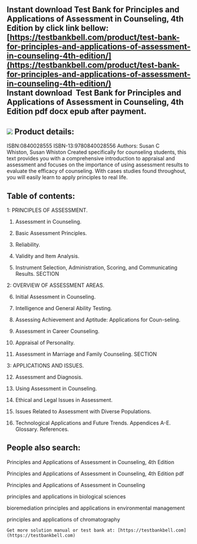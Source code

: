 Instant download **Test Bank for Principles and Applications of Assessment in Counseling, 4th Edition** by click link bellow:  
[https://testbankbell.com/product/test-bank-for-principles-and-applications-of-assessment-in-counseling-4th-edition/](https://testbankbell.com/product/test-bank-for-principles-and-applications-of-assessment-in-counseling-4th-edition/)  
**Instant download  Test Bank for Principles and Applications of Assessment in Counseling, 4th Edition pdf docx epub after payment.**
-------------------------------------------------------------------------------------------------------------------------------------


![](https://testbankbell.com/wp-content/uploads/2023/05/Test-Bank-for-Principles-and-Applications-of-Assessment-in-Counseling-4th-Edition-228x228-1.jpg)
**Product details:**
--------------------


ISBN:0840028555
ISBN-13:9780840028556
Authors: Susan C Whiston, Susan Whiston
Created specifically for counseling students, this text provides you with a comprehensive introduction to appraisal and assessment and focuses on the importance of using assessment results to evaluate the efficacy of counseling. With cases studies found throughout, you will easily learn to apply principles to real life.



**Table of contents:**
----------------------


1: PRINCIPLES OF ASSESSMENT.


1. Assessment in Counseling.

2. Basic Assessment Principles.

3. Reliability.

4. Validity and Item Analysis.

5. Instrument Selection, Administration, Scoring, and Communicating Results. SECTION

2: OVERVIEW OF ASSESSMENT AREAS.


6. Initial Assessment in Counseling.

7. Intelligence and General Ability Testing.

8. Assessing Achievement and Aptitude: Applications for Coun-seling.

9. Assessment in Career Counseling.

10. Appraisal of Personality.

11. Assessment in Marriage and Family Counseling. SECTION

3: APPLICATIONS AND ISSUES.


12. Assessment and Diagnosis.

13. Using Assessment in Counseling.

14. Ethical and Legal Issues in Assessment.

15. Issues Related to Assessment with Diverse Populations.

16. Technological Applications and Future Trends. Appendices A-E. Glossary. References.

**People also search:**
-----------------------


Principles and Applications of Assessment in Counseling, 4th Edition

Principles and Applications of Assessment in Counseling, 4th Edition pdf

Principles and Applications of Assessment in Counseling

principles and applications in biological sciences

bioremediation principles and applications in environmental management

principles and applications of chromatography


    Get more solution manual or test bank at: [https://testbankbell.com](https://testbankbell.com)

